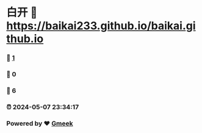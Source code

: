 # 白开 :link: https://baikai233.github.io/baikai.github.io 
### :page_facing_up: [1](https://baikai233.github.io/baikai.github.io/tag.html) 
### :speech_balloon: 0 
### :hibiscus: 6 
### :alarm_clock: 2024-05-07 23:34:17 
### Powered by :heart: [Gmeek](https://github.com/Meekdai/Gmeek)
